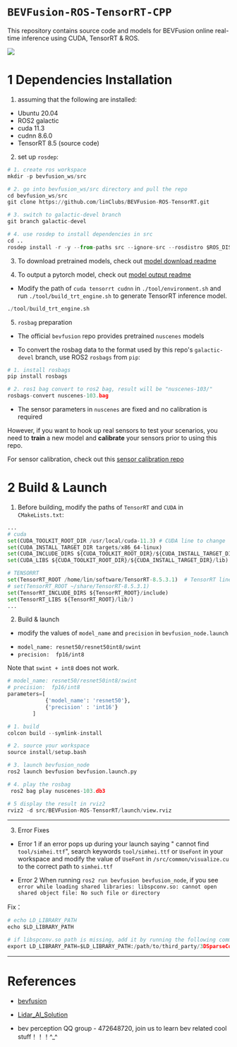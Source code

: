 # `BEVFusion-ROS-TensorRT-CPP`

This repository contains source code and models for BEVFusion online real-time inference using CUDA, TensorRT & ROS.

![](configs/cuda-bevfusion.gif)


# 1 Dependencies Installation

1. assuming that the following are installed:

- Ubuntu 20.04
- ROS2 galactic
- cuda 11.3
- cudnn 8.6.0
- TensorRT 8.5 (source code)

2. set up `rosdep`:

~~~python
# 1. create ros workspace
mkdir -p bevfusion_ws/src

# 2. go into bevfusion_ws/src directory and pull the repo
cd bevfusion_ws/src
git clone https://github.com/linClubs/BEVFusion-ROS-TensorRT.git

# 3. switch to galactic-devel branch
git branch galactic-devel

# 4. use rosdep to install dependencies in src
cd .. 
rosdep install -r -y --from-paths src --ignore-src --rosdistro $ROS_DISTRO
~~~

3. To download pretrained models, check out [model download readme](https://github.com/linClubs/BEVFusion-ROS-TensorRT/blob/main/model/readme.md)

4. To output a pytorch model, check out [model output readme](https://github.com/NVIDIA-AI-IOT/Lidar_AI_Solution/blob/master/CUDA-BEVFusion/qat/README.md)

+ Modify the path of `cuda tensorrt cudnn` in `./tool/environment.sh` and run `./tool/build_trt_engine.sh` to generate TensorRT inference model.

~~~python
./tool/build_trt_engine.sh
~~~


5. `rosbag` preparation

+ The official `bevfusion` repo provides pretrained `nuscenes` models

+ To convert the rosbag data to the format used by this repo's `galactic-devel` branch, use ROS2 `rosbags` from `pip`:

~~~python
# 1. install rosbags
pip install rosbags

# 2. ros1 bag convert to ros2 bag, result will be "nuscenes-103/"
rosbags-convert nuscenes-103.bag
~~~

+ The sensor parameters in `nuscenes` are fixed and no calibration is required 

However, if you want to hook up real sensors to test your scenarios, you need to **train** a new model and **calibrate** your sensors prior to using this repo.

For sensor calibration, check out this [sensor calibration repo](https://github.com/linClubs/Calibration-Is-All-You-Need)

# 2 Build & Launch

1. Before building, modify the paths of `TensorRT` and `CUDA` in `CMakeLists.txt`:

~~~python
...
# cuda
set(CUDA_TOOLKIT_ROOT_DIR /usr/local/cuda-11.3) # CUDA line to change
set(CUDA_INSTALL_TARGET_DIR targets/x86_64-linux)
set(CUDA_INCLUDE_DIRS ${CUDA_TOOLKIT_ROOT_DIR}/${CUDA_INSTALL_TARGET_DIR}/include)
set(CUDA_LIBS ${CUDA_TOOLKIT_ROOT_DIR}/${CUDA_INSTALL_TARGET_DIR}/lib)

# TENSORRT
set(TensorRT_ROOT /home/lin/software/TensorRT-8.5.3.1)  # TensorRT line to change
# set(TensorRT_ROOT ~/share/TensorRT-8.5.3.1)           
set(TensorRT_INCLUDE_DIRS ${TensorRT_ROOT}/include)
set(TensorRT_LIBS ${TensorRT_ROOT}/lib/)
...
~~~

2. Build & launch

+ modify the values of `model_name` and `precision` in `bevfusion_node.launch`

- `model_name: resnet50/resnet50int8/swint`
- `precision:  fp16/int8`

Note that `swint + int8` does not work.

~~~python
# model_name: resnet50/resnet50int8/swint
# precision:  fp16/int8
parameters=[
			{'model_name': 'resnet50'},
			{'precision' : 'int16'}
		]
~~~

~~~python
# 1. build
colcon build --symlink-install

# 2. source your workspace
source install/setup.bash

# 3. launch bevfusion_node
ros2 launch bevfusion bevfusion.launch.py

# 4. play the rosbag
 ros2 bag play nuscenes-103.db3

# 5 display the result in rviz2
rviz2 -d src/BEVFusion-ROS-TensorRT/launch/view.rviz
~~~

---

3. Error Fixes

+ Error 1
if an error pops up during your launch saying " cannot find `tool/simhei.ttf`", search keywords `tool/simhei.ttf` or `UseFont` in your workspace and modify the value of `UseFont` in `/src/common/visualize.cu` to the correct path to `simhei.ttf`


+ Error 2
When running `ros2 run bevfusion bevfusion_node`, if you see `error while loading shared libraries: libspconv.so: cannot open shared object file: No such file or directory`

Fix：
~~~python
# echo LD_LIBRARY_PATH
echo $LD_LIBRARY_PATH

# if libspconv.so path is missing, add it by running the following command in terminal
export LD_LIBRARY_PATH=$LD_LIBRARY_PATH:/path/to/third_party/3DSparseConvolution/libspconv/lib/x86_64
~~~

---

# References

+ [bevfusion](https://github.com/mit-han-lab/bevfusion)
+ [Lidar_AI_Solution](https://github.com/NVIDIA-AI-IOT/Lidar_AI_Solution)


+ bev perception QQ group - 472648720, join us to learn bev related cool stuff！！！^_^

